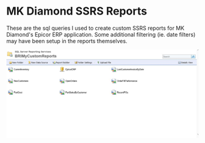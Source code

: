 # MK Diamond SSRS Reports

These are the sql queries I used to create custom SSRS reports for MK Diamond's Epicor ERP application. Some additional filtering (ie. date filters) may have been setup in the reports themselves.

![SSRS Reports Page](ssrs.jpg)